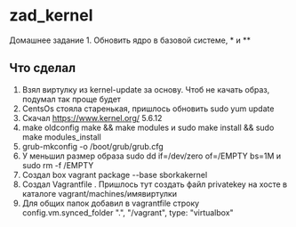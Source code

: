 # zad_kernel
Домашнее задание 1. Обновить ядро в базовой системе, * и **
## Что сделал
1. Взял виртулку из kernel-update за основу. Чтоб не качать образ, подумал так проще будет
2. CentsOs стояла старенькая, пришлось обновить sudo yum update
3. Скачал https://www.kernel.org/	5.6.12
4.  make oldconfig make && make modules и sudo make install && sudo make modules_install
5. grub-mkconfig -o /boot/grub/grub.cfg
6. У меньшил размер образа sudo dd if=/dev/zero of=/EMPTY bs=1M и sudo rm -f /EMPTY
7. Создал box vagrant package --base sborkakernel
8. Создал Vagrantfile . Пришлось тут создать файл privatekey на хосте в каталоге vagrant/machines/имявиртулки
9. Для общих папок добавил в vagrantfile строку config.vm.synced_folder ".", "/vagrant", type: "virtualbox"
